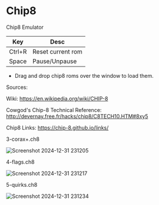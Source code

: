 # Chip8

Chip8 Emulator 

| Key | Desc                       |
| ---     | ---------------------- | 
| Ctrl+R  | Reset current rom      |
| Space   | Pause/Unpause          |

 - Drag and drop chip8 roms over the window to load them. 

Sources:

Wiki: https://en.wikipedia.org/wiki/CHIP-8

Cowgod's Chip-8 Technical Reference: http://devernay.free.fr/hacks/chip8/C8TECH10.HTM#8xy5

Chip8 Links: https://chip-8.github.io/links/

3-corax+.ch8

![Screenshot 2024-12-31 231205](https://github.com/user-attachments/assets/2380a95a-8af3-41b5-ac8d-ddff6d41438d)

4-flags.ch8

![Screenshot 2024-12-31 231217](https://github.com/user-attachments/assets/a90724b9-cc49-45e0-a0e3-b7f6d8d3c768)

5-quirks.ch8

![Screenshot 2024-12-31 231234](https://github.com/user-attachments/assets/13749098-79cc-43b6-a5e8-0dda2fd9079c)
